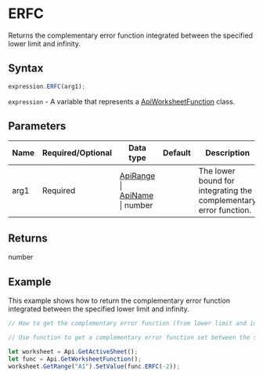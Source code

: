 # ERFC

Returns the complementary error function integrated between the specified lower limit and infinity.

## Syntax

```javascript
expression.ERFC(arg1);
```

`expression` - A variable that represents a [ApiWorksheetFunction](../ApiWorksheetFunction.md) class.

## Parameters

| **Name** | **Required/Optional** | **Data type** | **Default** | **Description** |
| ------------- | ------------- | ------------- | ------------- | ------------- |
| arg1 | Required | [ApiRange](../../ApiRange/ApiRange.md) \| [ApiName](../../ApiName/ApiName.md) \| number |  | The lower bound for integrating the complementary error function. |

## Returns

number

## Example

This example shows how to return the complementary error function integrated between the specified lower limit and infinity.

```javascript editor-xlsx
// How to get the complementary error function (from lower limit and infinity).

// Use function to get a complementary error function set between the specified lower limit and infinity.

let worksheet = Api.GetActiveSheet();
let func = Api.GetWorksheetFunction();
worksheet.GetRange("A1").SetValue(func.ERFC(-2));
```
